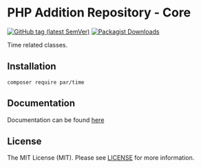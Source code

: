 # PHP Addition Repository - Core

[![GitHub tag (latest SemVer)](https://img.shields.io/github/v/tag/php-addition-repository/core?sort=semver)](https://github.com/php-addition-repository/core/releases)
[![Packagist Downloads](https://img.shields.io/packagist/dm/par/core)](https://packagist.org/packages/par/core)

Time related classes.

## Installation

```
composer require par/time
```

## Documentation

Documentation can be found [here](https://php-addition-repository.github.io/namespaces/par-time.html)

## License

The MIT License (MIT). Please see [LICENSE](LICENSE.md) for more information.